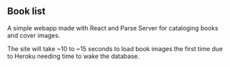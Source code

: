 ## Book list

A simple webapp made with React and Parse Server for cataloging books and cover images.

The site will take ~10 to ~15 seconds to load book images the first time due to Heroku needing time to wake the database. 
